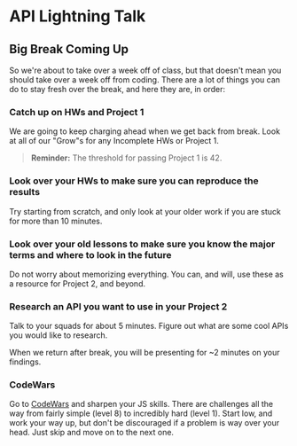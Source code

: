 # API Lightning Talk

## Big Break Coming Up

So we're about to take over a week off of class, but that doesn't mean you should take over a week off from coding.  There are a lot of things you can do to stay fresh over the break, and here they are, in order:

### Catch up on HWs and Project 1

We are going to keep charging ahead when we get back from break.  Look at all of our "Grow"s for any Incomplete HWs or Project 1.

>**Reminder:** The threshold for passing Project 1 is 42.

### Look over your HWs to make sure you can reproduce the results

Try starting from scratch, and only look at your older work if you are stuck for more than 10 minutes.

### Look over your old lessons to make sure you know the major terms and where to look in the future

Do not worry about memorizing everything.  You can, and will, use these as a resource for Project 2, and beyond.

### Research an API you want to use in your Project 2

Talk to your squads for about 5 minutes.  Figure out what are some cool APIs you would like to research.  

When we return after break, you will be presenting for ~2 minutes on your findings.

### CodeWars

Go to [CodeWars](https://www.codewars.com) and sharpen your JS skills.  There are challenges all the way from fairly simple (level 8) to incredibly hard (level 1).  Start low, and work your way up, but don't be discouraged if a problem is way over your head.  Just skip and move on to the next one.
